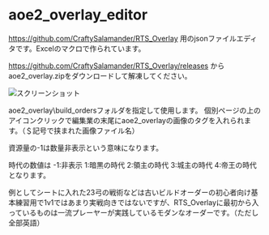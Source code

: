 # aoe2_overlay_editor
https://github.com/CraftySalamander/RTS_Overlay 用のjsonファイルエディタです。Excelのマクロで作られています。

https://github.com/CraftySalamander/RTS_Overlay/releases から
aoe2_overlay.zipをダウンロードして解凍してください。

![スクリーンショット](https://github.com/Ponpok0/aoe2_overlay_editor/assets/89362710/ad4a4db8-2b6e-4bfa-868c-2483360060c5)

aoe2_overlay\build_ordersフォルダを指定して使用します。
個別ページの上のアイコンクリックで編集業の末尾にaoe2_overlayの画像のタグを入れられます。（＄記号で挟まれた画像ファイル名）

資源量の-1は数量非表示という意味になります。

時代の数値は
-1:非表示
1:暗黒の時代
2:領主の時代
3:城主の時代
4:帝王の時代
となります。

例としてシートに入れた23弓の戦術などは古いビルドオーダーの初心者向け基本練習用で1v1ではあまり実戦向きではないですが、RTS_Overlayに最初から入っているものは一流プレーヤーが実践しているモダンなオーダーです。（ただし全部英語）
